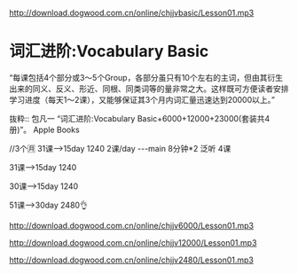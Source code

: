 http://download.dogwood.com.cn/online/chjjvbasic/Lesson01.mp3
# 词汇进阶:Vocabulary Basic

“每课包括4个部分或3～5个Group，各部分虽只有10个左右的主词，但由其衍生出来的同义、反义、形近、同根、同类词等的量非常之大。这样既可方便读者安排学习进度（每天1～2课），又能够保证其3个月内词汇量迅速达到20000以上。”

抜粋:: 包凡一  “词汇进阶:Vocabulary Basic+6000+12000+23000(套装共4册)”。 Apple Books  

//3个🈷️
31课-->15day  1240
2课/day ---main   8分钟*2 
泛听 4课

31课-->15day 1240

30课-->15day 1240

51课-->30day 2480👌

http://download.dogwood.com.cn/online/chjjv6000/Lesson01.mp3


http://download.dogwood.com.cn/online/chjjv12000/Lesson01.mp3

http://download.dogwood.com.cn/online/chjjv2480/Lesson01.mp3
